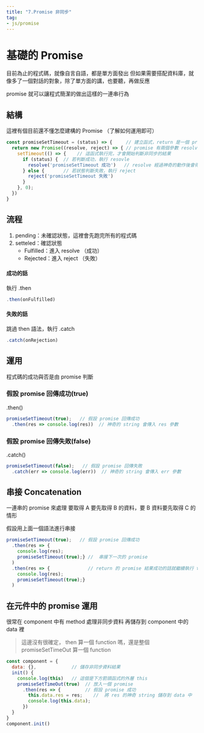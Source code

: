 ```yaml
---
title: "7.Promise 非同步"
tag: 
- js/promise
---
```

# 基礎的 Promise
目前為止的程式碼，就像自言自語，都是單方面發出
但如果需要搭配資料庫，就像多了一個對話的對象，除了單方面的講，也要聽，再做反應

promise 就可以讓程式簡潔的做出這樣的一連串行為

## 結構
這裡有個目前還不懂怎麼建構的 Promise （了解如何運用即可）
```js 
const promiseSetTimeout = (status) => {     // 建立函式，return 是一個 promise
  return new Promise((resolve, reject) => { // promise 有兩個參數 resolve, reject
    setTimeout(() => {    // 這函式執行完，才會開始判斷非同步的結果
      if (status) {  // 若判斷成功，執行 resovle
        resolve('promiseSetTimeout 成功')   // resolve 經過神奇的動作後會得到這 string
      } else {       // 若狀態判斷失敗，執行 reject
        reject('promiseSetTimeout 失敗')
      }
    }, 0);
  })
}
```
## 流程
1. pending：未確認狀態，這裡會先跑完所有的程式碼
2. setteled：確認狀態
    - Fulfilled：進入 resolve （成功）
    - Rejected：進入 reject （失敗）
#### 成功的話
執行 .then
```js
.then(onFulfilled)
```
#### 失敗的話
跳過 then 語法，執行 .catch
```js
.catch(onRejection)
```

## 運用
程式碼的成功與否是由 promise 判斷
### 假設 promise 回傳成功(true)
.then()
```js
promiseSetTimeout(true);   // 假設 promise 回傳成功 
  .then(res => console.log(res))  // 神奇的 string 會傳入 res 參數
```
### 假設 promise 回傳失敗(false)
.catch()
```js
promiseSetTimeout(false);   // 假設 promise 回傳失敗
  .catch(err => console.log(err))  // 神奇的 string 會傳入 err 參數
```

## 串接 Concatenation
一連串的 promise 來處理
要取得 A 要先取得 B 的資料，要 B 資料要先取得 C 的情形

假設用上面一個語法進行串接
```js
promiseSetTimeout(true);   // 假設 promise 回傳成功 
  .then(res => {
    console.log(res);
    promiseSetTimeout(true);} //  串接下一次的 promise
  ) 
  .then(res => {              // return 的 promise 結果成功的話就繼續執行 then
    console.log(res);
    promiseSetTimeout(true);} 
  )
```

## 在元件中的 promise 運用
很常在 component 中有 method 處理非同步資料
再儲存到 component 中的 data 裡

> 這邊沒有很確定， then 算一個 function 嗎，還是整個 promiseSetTimeOut 算一個 function
```js
const component = {
  data: {},             // 儲存非同步資料結果
  init() {   
    console.log(this)   // 這個是下方箭頭函式的外層 this         
    promiseSetTimeOut(true)  // 放入一個 promise
      .then(res => {         // 假設 promise 成功
        this.data.res = res;    //  將 res 的神奇 string 儲存到 data 中
        console.log(this.data);
      })
  }
}
component.init()
```
